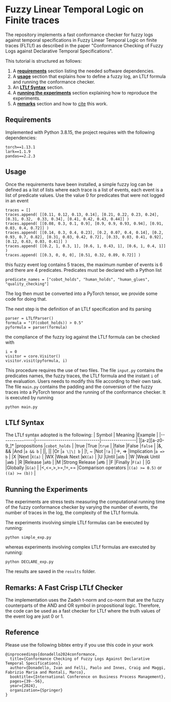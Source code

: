 # Fuzzy Linear Temporal Logic on Finite traces
The repository implements a fast conformance checker for fuzzy logs against temporal specifications in Fuzzy Linear Temporal Logic on finite traces (FLTLf) as described in the paper "Conformance Checking of Fuzzy Logs against Declarative Temporal Specifications".

This tutorial is structured as follows:
1. A [**requirements**](#Requirements) section listing the needed software dependencies.
2. A [**usage**](#Usage) section that explains how to define a fuzzy log, an LTLf formula and running the conformance checker.
3. An [**LTLf Syntax**](#LTLf-Syntax) section.
4. A [**running the experiments**](#Running-the-Experiments) section explaining how to reproduce the experiments.
5. A [**remarks**](#Remarks-A-Fast-Crisp-LTLf-Checker) section and how to [cite](#Reference) this work.

## Requirements
Implemented with Python 3.8.15, the project requires with the following dependencies:
```
torch==1.13.1
lark==1.1.9
pandas==2.2.3
```

## Usage
Once the requirements have been installed, a simple fuzzy log can be defined as a list of lists where each trace is a list of events, each event is a list of predicate values. Use the value 0 for predicates that were not logged in an event
```
traces = []
traces.append( [[0.11, 0.12, 0.13, 0.14], [0.21, 0.22, 0.23, 0.24], [0.31, 0.32,  0.33, 0.34], [0.41, 0.42, 0.43, 0.44]] ) 
traces.append( [[0.08, 0.3, 0.1, 0.9], [0.9, 0.9, 0.93, 0.94], [0.91, 0.03, 0.4, 0.72]] )
traces.append( [[0.14, 0.3, 0.4, 0.23], [0.2, 0.07, 0.4, 0.14], [0.2, 0.93, 0.7, 0.82], [0.31, 0.03, 0.42, 0.72], [0.33, 0.03, 0.41, 0.92], [0.12, 0.63, 0.03, 0.41]] )
traces.append( [[0.2, 1, 0.3, 1], [0.6, 1, 0.43, 1], [0.6, 1, 0.4, 1]] )
traces.append( [[0.3, 0, 0, 0], [0.51, 0.32, 0.89, 0.72]] )
```
this fuzzy event log contains 5 traces, the maximum number of events is 6 and there are 4 predicates. Predicates must be declared with a Python list
```
predicate_names = ["cobot_holds", "human_holds", "human_glues", "quality_checking"]
```
The log then must be converted into a PyTorch tensor, we provide some code for doing that.

The next step is the definition of an LTLf specification and its parsing
```
parser = LTLfParser()
formula = "(F(cobot_holds)) > 0.5" 
pyformula = parser(formula)
```
the compliance of the fuzzy log against the LTLf formula can be checked with
```
i = 0
visitor = core.Visitor()
visitor.visit(pyformula, i)
```
This procedure requires the use of two files. The file `input.py` contains the predicates names, the fuzzy traces, the LTLf formula and the instant `i` of the evaluation. Users needs to modify this file according to their own task. The file `main.py` contains the padding and the conversion of the fuzzy traces into a PyTorch tensor and the running of the conformance checker. It is executed by running
```
python main.py
```

## LTLf Syntax
The LTLf syntax adopted is the following:
|        Symbol  |            Meaning            |Example          |
|----------------|-------------------------------|-----------------|
|[a-z][a-z0-9_]* |propositions                   |`cobot_holds`    |
|true            |True                           |`true`           |
|false           |False                          |`false`          |
|&, &&           |And                            |`a && b`         |
|\|, \|\|        |Or                             |`a \|\| b`       |
|!, ~            |Not                            |`!a`             |
|->, =>          |Implication                    |`a => b`         |
|X               |Next                           |`X(a)`           |
|WX              |Weak Next                      |`WX(a)`          |
|U               |Until                          |`aUb`            |
|W               |Weak Until                     |`aWb`            |
|R               |Release                        |`aRb`            |
|M               |Strong Release                 |`aMb`            |
|F               |Finally                        |`F(a)`           |
|G               |Globally                       |`G(a)`           |
|<,<=,>,>=,!=,== |Comparison operators           |`((a) >= 0.5)` or `((a) >= (b))`   |

## Running the Experiments
The experiments are stress tests measuring the computational running time of the fuzzy conformance checker by varying the number of events, the number of traces in the log, the complexity of the LTLf formula.

The experiments involving simple LTLf formulas can be executed by running:
```
python simple_exp.py
```
whereas experiments involving complex LTLf formulas are executed by running:
```
python DECLARE_exp.py
```
The results are saved in the `results` folder.

## Remarks: A Fast Crisp LTLf Checker
The implementation uses the Zadeh t-norm and co-norm that are the fuzzy counterparts of the AND and OR symbol in propositional logic. Therefore, the code can be used as a fast checker for LTLf where the truth values of the event log are just 0 or 1.

## Reference
Please use the following bibtex entry if you use this code in your work
```
@inproceedings{donadello2024conformance,
  title={Conformance Checking of Fuzzy Logs Against Declarative Temporal Specifications},
  author={Donadello, Ivan and Felli, Paolo and Innes, Craig and Maggi, Fabrizio Maria and Montali, Marco},
  booktitle={International Conference on Business Process Management},
  pages={39--56},
  year={2024},
  organization={Springer}
}
```
